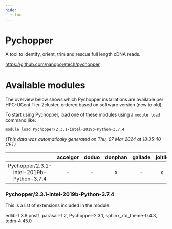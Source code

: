 ```yaml
---
hide:
  - toc
---
```


Pychopper
=========


A tool to identify, orient, trim and rescue full length cDNA reads.

https://github.com/nanoporetech/pychopper
# Available modules


The overview below shows which Pychopper installations are available per HPC-UGent Tier-2cluster, ordered based on software version (new to old).

To start using Pychopper, load one of these modules using a `module load` command like:

```shell
module load Pychopper/2.3.1-intel-2019b-Python-3.7.4
```

*(This data was automatically generated on Thu, 07 Mar 2024 at 18:35:40 CET)*  

| |accelgor|doduo|donphan|gallade|joltik|skitty|
| :---: | :---: | :---: | :---: | :---: | :---: | :---: |
|Pychopper/2.3.1-intel-2019b-Python-3.7.4|-|-|x|-|x|x|


### Pychopper/2.3.1-intel-2019b-Python-3.7.4

This is a list of extensions included in the module:

edlib-1.3.8.post1, parasail-1.2, Pychopper-2.3.1, sphinx_rtd_theme-0.4.3, tqdm-4.45.0